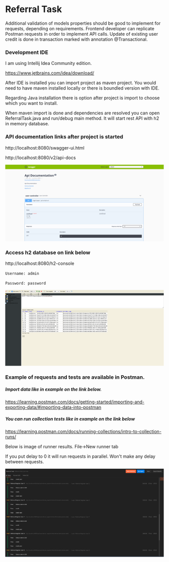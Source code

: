 Referral Task
==========

Additional validation of models properties should be good to implement for requests, depending on requirements.
Frontend developer can replicate Postman requests in order to  implement API calls.
Update of existing user credit is done in transaction marked with annotation @Transactional.


### Development IDE 

I am using Intellij Idea Community edition. 

https://www.jetbrains.com/idea/download/

After IDE is installed you can import project as maven project. You would need to have maven installed locally or there is boundled version with IDE.

Regarding Java installation there is option after project is import to choose which you want to install.

When maven import is done and dependencies are resolved you can open ReferralTask.java and run/debug main method.
It will start rest API with h2 in memory database.
 

### API documentation links after project is started
 http://localhost:8080/swagger-ui.html
 
 http://localhost:8080/v2/api-docs
 
 ![Drag Racing](postman/ScreenshotAPI.png)

### Access h2 database on link below 
http://localhost:8080/h2-console

`Username: admin`

`Password: password`

![Drag Racing](postman/ScreenshotH2.png)

### Example of requests and tests are available in Postman.

##### Import data like in example on the link below.

https://learning.postman.com/docs/getting-started/importing-and-exporting-data/#importing-data-into-postman

##### You can run collection tests like in example on the link below

https://learning.postman.com/docs/running-collections/intro-to-collection-runs/

Below is image of runner results.
File->New runner tab

If you put delay to 0 it will run requests in parallel. Won't make any delay between requests.

![Drag Racing](postman/Screenshot.png)
 